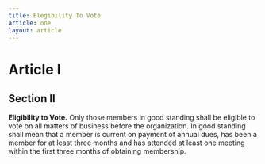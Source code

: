```yaml
---
title: Elegibility To Vote
article: one
layout: article
---
```

# Article I
## Section II


**Eligibility to Vote.** Only those members in good standing shall be eligible to vote on all matters of business before the organization. In good standing shall mean that a member is current on payment of annual dues, has been a member for at least three months and has attended at least one meeting within the first three months of obtaining membership.
